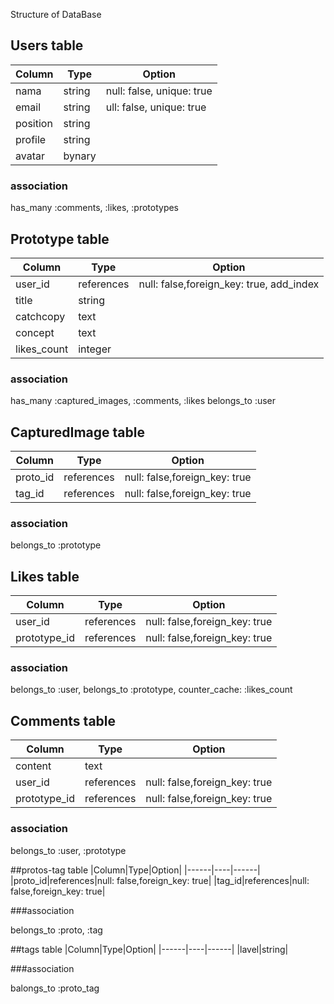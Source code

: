 Structure of DataBase

## Users table
|Column|Type|Option|
|------|----|------|
|nama|string|null: false, unique: true|
|email|string|ull: false, unique: true|
|position|string|
|profile|string|
|avatar|bynary|

### association

has_many :comments, :likes, :prototypes


## Prototype table
|Column|Type|Option|
|------|----|------|
|user_id|references|null: false,foreign_key: true, add_index|
|title|string|
|catchcopy|text|
|concept|text|
|likes_count|integer|

### association

has_many :captured_images, :comments, :likes
belongs_to :user


## CapturedImage table
|Column|Type|Option|
|------|----|------|
|proto_id|references|null: false,foreign_key: true|
|tag_id|references|null: false,foreign_key: true|

### association

belongs_to :prototype


## Likes table
|Column|Type|Option|
|------|----|------|
|user_id|references|null: false,foreign_key: true|
|prototype_id|references|null: false,foreign_key: true|

### association

belongs_to :user, 
belongs_to :prototype, counter_cache: :likes_count


## Comments table
|Column|Type|Option|
|------|----|------|
|content|text|
|user_id|references|null: false,foreign_key: true|
|prototype_id|references|null: false,foreign_key: true|

### association

belongs_to :user, :prototype

##protos-tag table
|Column|Type|Option|
|------|----|------|
|proto_id|references|null: false,foreign_key: true|
|tag_id|references|null: false,foreign_key: true|

###association

belongs_to :proto, :tag

##tags table
|Column|Type|Option|
|------|----|------|
|lavel|string|

###association

balongs_to :proto_tag

